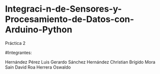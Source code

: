 # Integraci-n-de-Sensores-y-Procesamiento-de-Datos-con-Arduino-Python
Práctica 2


#Integrantes: 

Hernández Pérez Luis Gerardo
Sánchez Hernández Christian
Brígido Mora Saín David
Roa Herrera Oswaldo
